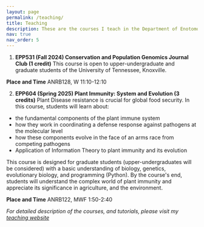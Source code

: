 ```yaml
---
layout: page
permalink: /teaching/
title: Teaching
description: These are the courses I teach in the Department of Enotomology and Plant Pathology at UTK 
nav: true
nav_order: 5
---
```


1. **EPP531 (Fall 2024) Conservation and Population Genomics Journal Club (1 credit)**
This course is open to upper-undergraduate and graduate students of the University of Tennessee, Knoxville.

**Place and Time**
ANRB128, W 11:10-12:10



2. **EPP604 (Spring 2025) Plant Immunity: System and Evolution (3 credits)**
Plant Disease resistance is crucial for global food security. In this course, students will learn about:

- the fundamental components of the plant immune system
- how they work in coordinating a defense response against pathogens at the molecular level
- how these components evolve in the face of an arms race from competing pathogens
- Application of Information Theory to plant immunity and its evolution

This course is designed for graduate students (upper-undergraduates will be considered) with a basic understanding of biology, genetics, evolutionary biology, and programming (Python). By the course's end, students will understand the complex world of plant immunity and appreciate its significance in agriculture, and the environment.

**Place and Time**
ANRB122, MWF 1:50-2:40



*For detailed description of the courses, and tutorials, please visit my [teaching website](https://coevolutionlab.gitlab.io/coevolutionlab/)*
